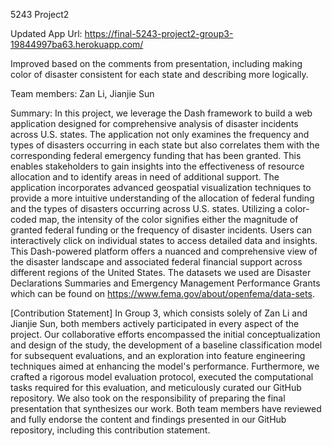 5243 Project2

Updated App Url: https://final-5243-project2-group3-19844997ba63.herokuapp.com/

Improved based on the comments from presentation, including making color of disaster consistent for each state and describing more logically.

Team members: Zan Li, Jianjie Sun

Summary: In this project, we leverage the Dash framework to build a web application designed for comprehensive analysis of disaster incidents across U.S. states. The application not only examines the frequency and types of disasters occurring in each state but also correlates them with the corresponding federal emergency funding that has been granted. This enables stakeholders to gain insights into the effectiveness of resource allocation and to identify areas in need of additional support. The application incorporates advanced geospatial visualization techniques to provide a more intuitive understanding of the allocation of federal funding and the types of disasters occurring across U.S. states. Utilizing a color-coded map, the intensity of the color signifies either the magnitude of granted federal funding or the frequency of disaster incidents. Users can interactively click on individual states to access detailed data and insights. This Dash-powered platform offers a nuanced and comprehensive view of the disaster landscape and associated federal financial support across different regions of the United States. The datasets we used are Disaster Declarations Summaries and Emergency Management Performance Grants which can be found on https://www.fema.gov/about/openfema/data-sets.

[Contribution Statement] In Group 3, which consists solely of Zan Li and Jianjie Sun, both members actively participated in every aspect of the project. Our collaborative efforts encompassed the initial conceptualization and design of the study, the development of a baseline classification model for subsequent evaluations, and an exploration into feature engineering techniques aimed at enhancing the model's performance. Furthermore, we crafted a rigorous model evaluation protocol, executed the computational tasks required for this evaluation, and meticulously curated our GitHub repository. We also took on the responsibility of preparing the final presentation that synthesizes our work. Both team members have reviewed and fully endorse the content and findings presented in our GitHub repository, including this contribution statement.
